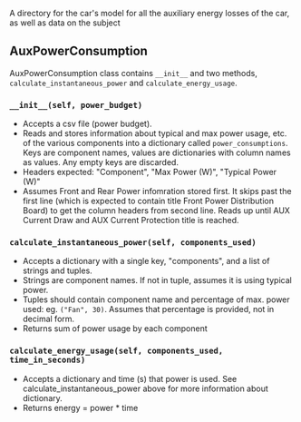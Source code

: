 A directory for the car's model for all the auxiliary energy losses of the car, as well as data on the subject

## AuxPowerConsumption
AuxPowerConsumption class contains `__init__` and two methods, `calculate_instantaneous_power` and `calculate_energy_usage`. 

### `__init__(self, power_budget)`
+ Accepts a csv file (power budget).
+ Reads and stores information about typical and max power usage, etc. of the various components into a dictionary called  `power_consumptions`. Keys are component names, values are dictionaries with column names as values. Any empty keys are discarded.
+ Headers expected: "Component", "Max Power (W)", "Typical Power (W)"
+ Assumes Front and Rear Power infomration stored first. It skips past the first line (which is expected to contain title Front Power Distribution Board) to get the column headers from second line. Reads up until AUX Current Draw and AUX Current Protection title is reached.

### `calculate_instantaneous_power(self, components_used)`
+ Accepts a dictionary with a single key, "components", and a list of strings and tuples. 
+ Strings are component names. If not in tuple, assumes it is using typical power.
+ Tuples should contain component name and percentage of max. power used: eg. `("Fan", 30)`. Assumes that percentage is provided, not in decimal form. 
+ Returns sum of power usage by each component

### `calculate_energy_usage(self, components_used, time_in_seconds)`
+ Accepts a dictionary and time (s) that power is used. See calculate_instantaneous_power above for more information about dictionary.
+ Returns energy = power * time